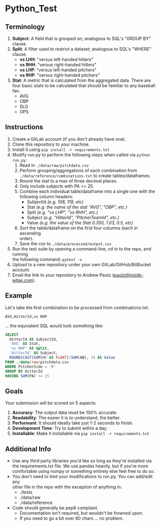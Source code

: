 # Python_Test

## Terminology
1. **Subject**: A field that is grouped on; analogous to SQL's "GROUP BY"  
clause.  
2. **Split**: A filter used to restrict a dataset; analogous to SQL's "WHERE"  
clause.  
    * **vs LHH**: "versus left-handed hitters"  
    * **vs RHH**: "versus right-handed hitters"  
    * **vs LHP**: "versus left-handed pitchers"  
    * **vs RHP**: "versus right-handed pitchers"  
3. **Stat**: A metric that is calculated from the aggregated data. There are  
four basic stats to be calculated that should be familiar to any baseball fan.
    * AVG
    * OBP
    * SLG
    * OPS

## Instructions
1. Create a GitLab account (if you don't already have one).
2. Clone this repository to your machine.
3. Install it using `pip install -r requirements.txt`
3. Modify run.py to perform the following steps when called via `python run.py`:
    1. Read in `./data/raw/pitchdata.csv`
    2. Perform grouping/aggregations of each combination from  
    `./data/reference/combinations.txt` to create tables/dataframes.
    3. Round the stat to a max of three decimal places.
    4. Only include subjects with PA >= 25.
    5. Combine each individual table/dataframe into a single one with the  
    following column headers:
        * SubjectId _(e.g. 108, 119, etc)_
        * Stat _(e.g. the name of the stat "AVG", "OBP", etc.)_
        * Split _(e.g. "vs LHP", "vs RHH", etc.)_
        * Subject _(e.g. "HitterId", "PitcherTeamId", etc.)_
        * Value _(e.g. the value of the Stat 0.350, 1.03, 0.5, etc)_
    6. Sort the table/dataframe on the first four columns (each in ascending  
    order).
    7. Save the csv to `./data/processed/output.csv`
4. Run the test suite by opening a command-line, cd in to the repo, and running  
the following command: ```pytest -v```
5. Upload to a new repository under your own GitLab/GitHub/BitBucket account.
6. Email the link to your repository to Andrew Pautz (pautz@inside-edge.com).

## Example
Let's take the first combination to be processed from combinations.txt:
```
AVG,HitterId,vs RHP
```
... the equivalent SQL would look something like:

```SQL
SELECT
  HitterId AS SubjectId,
  'AVG' AS Stat,
  'vs RHP' AS Split,
  'HitterId' AS Subject,
  ROUND(CAST(SUM(H) AS FLOAT)/SUM(AB), 3) AS Value
FROM ./data/raw/pitchdata.csv
WHERE PitcherSide = 'R'
GROUP BY HitterId
HAVING SUM(PA) >= 25
```

## Goals
Your submission will be scored on 5 aspects:
1. **Accuracy**: The output data must be 100% accurate.
2. **Readability**: The easier it is to understand, the better.
3. **Performant**: It should ideally take just 1-2 seconds to finish.
4. **Development Time**: Try to submit within a day.
5. **Installable**: Make it installable via `pip install -r requirements.txt`

## Additional Info
* Use any third party libraries you'd like so long as they're installed via  
the requirements.txt file. We use pandas heavily, but if you're more  
comfortable using numpy or something entirely else feel free to do so.
* You don't need to limit your modifications to run.py. You can add/edit any  
other file in the repo with the exception of anything in:
    * ./tests
    * ./data/raw
    * ./data/reference
* Code should generally be pep8 compliant.
    * Documentation isn't required, but wouldn't be frowned upon.
    * If you need to go a bit over 80 chars ... no problem.
